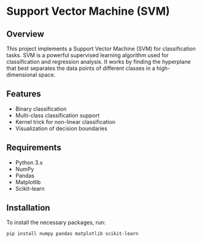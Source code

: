 # Support Vector Machine (SVM)

## Overview
This project implements a Support Vector Machine (SVM) for classification tasks. SVM is a powerful supervised learning algorithm used for classification and regression analysis. It works by finding the hyperplane that best separates the data points of different classes in a high-dimensional space.

## Features
- Binary classification
- Multi-class classification support
- Kernel trick for non-linear classification
- Visualization of decision boundaries

## Requirements
- Python 3.x
- NumPy
- Pandas
- Matplotlib
- Scikit-learn

## Installation
To install the necessary packages, run:

```bash
pip install numpy pandas matplotlib scikit-learn
